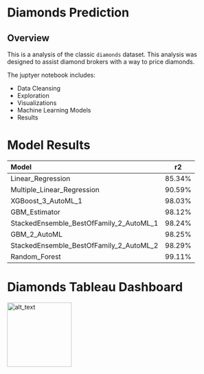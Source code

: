 # Diamonds Prediction

## Overview

This is a analysis of the classic `diamonds` dataset. This analysis was designed to assist diamond brokers with a way to price diamonds. 

The juptyer notebook includes:

* Data Cleansing
* Exploration
* Visualizations
* Machine Learning Models
* Results


# Model Results

|           Model                         |    r2    |
|:----------------------------------------|:--------:|
|        Linear_Regression	              |  85.34%	 |   
|       Multiple_Linear_Regression       	|  90.59%	 |  
|          XGBoost_3_AutoML_1	            |  98.03%	 |  
|            GBM_Estimator              	|  98.12%	 |  
| StackedEnsemble_BestOfFamily_2_AutoML_1	|  98.24%	 |
|           GBM_2_AutoML                 	|  98.25%	 |  
| StackedEnsemble_BestOfFamily_2_AutoML_2	|  98.29%	 |  
|          Random_Forest	                |  99.11%	 |

# Diamonds Tableau Dashboard

[<img alt="alt_text" width="150px" src="https://sybyl.com/wp-content/uploads/2019/11/Tableau-Logo-for-website.jpg" />](https://public.tableau.com/app/profile/kyle.w.brown/viz/Diamonds_16516232030110/DiamondsOverview?publish=yes/)
	
	
	
	
	
	
	
	

